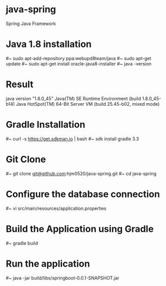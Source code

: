 # java-spring
Spring Java Framework

# Java 1.8 installation
#~ sudo apt-add-repository ppa:webupd8team/java
#~ sudo apt-get update
#~ sudo apt-get install oracle-java8-installer
#~ java -version
# Result
java version "1.8.0_45"
Java(TM) SE Runtime Environment (build 1.8.0_45-b14)
Java HotSpot(TM) 64-Bit Server VM (build 25.45-b02, mixed mode)

# Gradle Installation
#~ curl -s https://get.sdkman.io | bash
#~ sdk install gradle 3.3

# Git Clone
#~ git clone git@github.com:hjm0520/java-spring.git
#~ cd java-spring

# Configure the database connection
#~ vi src/main/resources/application.properties

# Build the Application using Gradle
#~ gradle build

# Run the application
#~ java -jar build/libs/springboot-0.0.1-SNAPSHOT.jar
